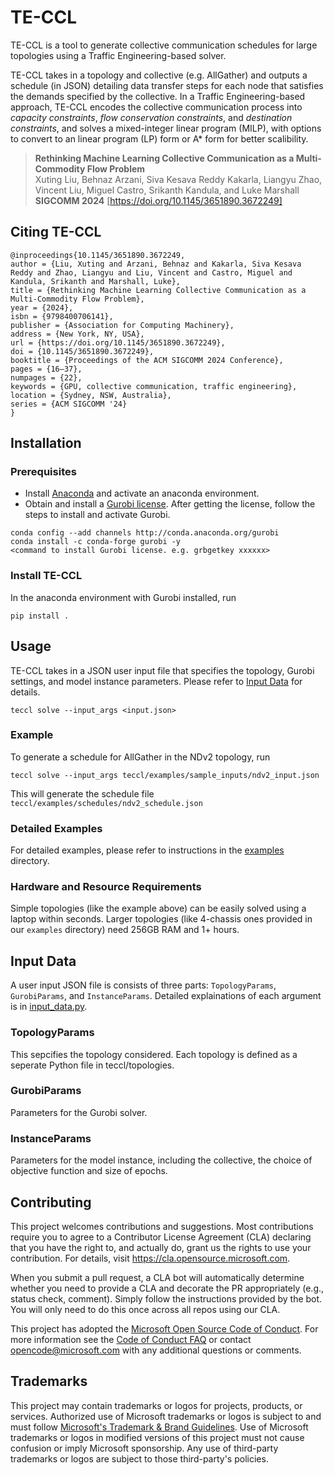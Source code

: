 # TE-CCL

TE-CCL is a tool to generate collective communication schedules for large topologies using a Traffic Engineering-based solver.

TE-CCL takes in a topology and collective (e.g. AllGather) and outputs a schedule (in JSON) detailing data transfer steps for each node that satisfies the demands specified by the collective. In a Traffic Engineering-based approach, TE-CCL encodes the collective communication process into *capacity constraints*, *flow conservation constraints*, and *destination constraints*, and solves a mixed-integer linear program (MILP), with options to convert to an linear program (LP) form or A* form for better scalibility.

> **Rethinking Machine Learning Collective Communication as a Multi-Commodity Flow Problem** <br/>
> Xuting Liu, Behnaz Arzani, Siva Kesava Reddy Kakarla, Liangyu Zhao, Vincent Liu, Miguel Castro, Srikanth Kandula, and Luke Marshall <br/>
> **SIGCOMM 2024** [https://doi.org/10.1145/3651890.3672249]

## Citing TE-CCL
```
@inproceedings{10.1145/3651890.3672249,
author = {Liu, Xuting and Arzani, Behnaz and Kakarla, Siva Kesava Reddy and Zhao, Liangyu and Liu, Vincent and Castro, Miguel and Kandula, Srikanth and Marshall, Luke},
title = {Rethinking Machine Learning Collective Communication as a Multi-Commodity Flow Problem},
year = {2024},
isbn = {9798400706141},
publisher = {Association for Computing Machinery},
address = {New York, NY, USA},
url = {https://doi.org/10.1145/3651890.3672249},
doi = {10.1145/3651890.3672249},
booktitle = {Proceedings of the ACM SIGCOMM 2024 Conference},
pages = {16–37},
numpages = {22},
keywords = {GPU, collective communication, traffic engineering},
location = {Sydney, NSW, Australia},
series = {ACM SIGCOMM '24}
}
```

## Installation
### Prerequisites
- Install [Anaconda](https://www.anaconda.com/) and activate an anaconda environment.
- Obtain and install a [Gurobi license](https://www.gurobi.com/downloads/). After getting the license, follow the steps to install and activate Gurobi.
```
conda config --add channels http://conda.anaconda.org/gurobi
conda install -c conda-forge gurobi -y
<command to install Gurobi license. e.g. grbgetkey xxxxxx>
```
### Install TE-CCL
In the anaconda environment with Gurobi installed, run
```
pip install .
```

## Usage
TE-CCL takes in a JSON user input file that specifies the topology, Gurobi settings, and model instance parameters. Please refer to [Input Data](#input-data) for details.
```
teccl solve --input_args <input.json>
```

### Example
To generate a schedule for AllGather in the NDv2 topology, run
```
teccl solve --input_args teccl/examples/sample_inputs/ndv2_input.json
```
This will generate the schedule file `teccl/examples/schedules/ndv2_schedule.json`

### Detailed Examples
For detailed examples, please refer to instructions in the [examples](teccl/examples/) directory.

### Hardware and Resource Requirements
Simple topologies (like the example above) can be easily solved using a laptop within seconds. Larger topologies (like 4-chassis ones provided in our `examples` directory) need 256GB RAM and 1+ hours. 


## Input Data
A user input JSON file is consists of three parts: `TopologyParams`, `GurobiParams`, and `InstanceParams`. Detailed explainations of each argument is in [input_data.py](teccl/input_data.py).

### TopologyParams
This sepcifies the topology considered. Each topology is defined as a seperate Python file in teccl/topologies.

### GurobiParams
Parameters for the Gurobi solver.

### InstanceParams
Parameters for the model instance, including the collective, the choice of objective function and size of epochs.

## Contributing

This project welcomes contributions and suggestions.  Most contributions require you to agree to a
Contributor License Agreement (CLA) declaring that you have the right to, and actually do, grant us
the rights to use your contribution. For details, visit https://cla.opensource.microsoft.com.

When you submit a pull request, a CLA bot will automatically determine whether you need to provide
a CLA and decorate the PR appropriately (e.g., status check, comment). Simply follow the instructions
provided by the bot. You will only need to do this once across all repos using our CLA.

This project has adopted the [Microsoft Open Source Code of Conduct](https://opensource.microsoft.com/codeofconduct/).
For more information see the [Code of Conduct FAQ](https://opensource.microsoft.com/codeofconduct/faq/) or
contact [opencode@microsoft.com](mailto:opencode@microsoft.com) with any additional questions or comments.

## Trademarks

This project may contain trademarks or logos for projects, products, or services. Authorized use of Microsoft 
trademarks or logos is subject to and must follow 
[Microsoft's Trademark & Brand Guidelines](https://www.microsoft.com/en-us/legal/intellectualproperty/trademarks/usage/general).
Use of Microsoft trademarks or logos in modified versions of this project must not cause confusion or imply Microsoft sponsorship.
Any use of third-party trademarks or logos are subject to those third-party's policies.
